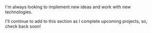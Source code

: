 I'm always looking to implement new ideas and work with new technologies.

I'll continue to add to this section as I complete upcoming projects, so, check back soon!